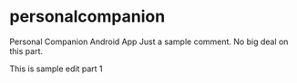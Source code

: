 # personalcompanion
Personal Companion Android App
Just a sample comment. No big deal on this part.


This is sample edit part 1
